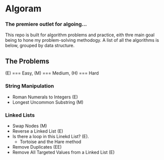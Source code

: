 # Algoram

### The premiere outlet for algoing...

This repo is built for algorithm problems and practice, eith thre main goal being to hone my problem-solving methodogy. A list of all the algorithms is below, grouped by data structure.

## The Problems

(E) === Easy, (M) === Medium, (H) === Hard

### String Manipulation

- Roman Numerals to Integers (E)
- Longest Uncommon Substring (M)

### Linked Lists

- Swap Nodes (M)
- Reverse a Linked List (E)
- Is there a loop in this Linekd List? (E).
  - Tortoise and the Hare method
- Remove Duplicates (EE)
- Remove All Targeted Values from a Linked List (E)
